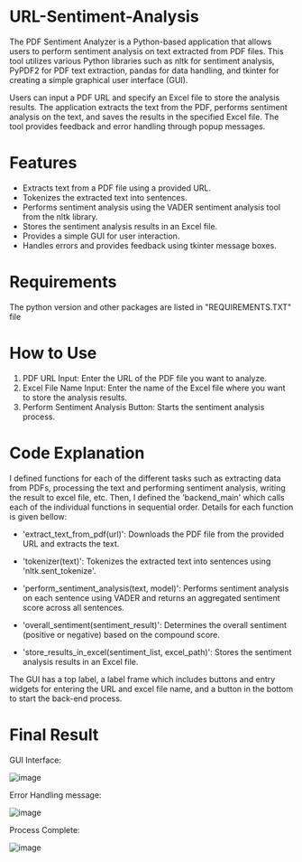 # URL-Sentiment-Analysis
The PDF Sentiment Analyzer is a Python-based application that allows users to perform sentiment analysis on text extracted from PDF files. This tool utilizes various Python libraries such as nltk for sentiment analysis, PyPDF2 for PDF text extraction, pandas for data handling, and tkinter for creating a simple graphical user interface (GUI).

Users can input a PDF URL and specify an Excel file to store the analysis results. The application extracts the text from the PDF, performs sentiment analysis on the text, and saves the results in the specified Excel file. The tool provides feedback and error handling through popup messages.

# Features
- Extracts text from a PDF file using a provided URL.
- Tokenizes the extracted text into sentences.
- Performs sentiment analysis using the VADER sentiment analysis tool from the nltk library.
- Stores the sentiment analysis results in an Excel file.
- Provides a simple GUI for user interaction.
- Handles errors and provides feedback using tkinter message boxes.

# Requirements
The python version and other packages are listed in "REQUIREMENTS.TXT" file

# How to Use
1. PDF URL Input: Enter the URL of the PDF file you want to analyze.
2. Excel File Name Input: Enter the name of the Excel file where you want to store the analysis results.
3. Perform Sentiment Analysis Button: Starts the sentiment analysis process.

# Code Explanation
I defined functions for each of the different tasks such as extracting data from PDFs, processing the text and performing sentiment analysis, writing the result to excel file, etc. Then, I defined the 'backend_main' which calls each of the individual functions in sequential order. Details for each function is given bellow:

- 'extract_text_from_pdf(url)': Downloads the PDF file from the provided URL and extracts the text.

- 'tokenizer(text)': Tokenizes the extracted text into sentences using 'nltk.sent_tokenize'.

- 'perform_sentiment_analysis(text, model)': Performs sentiment analysis on each sentence using VADER and returns an aggregated sentiment score across all sentences.

- 'overall_sentiment(sentiment_result)': Determines the overall sentiment (positive or negative) based on the compound score.

- 'store_results_in_excel(sentiment_list, excel_path)': Stores the sentiment analysis results in an Excel file.

The GUI has a top label, a label frame which includes buttons and entry widgets for entering the URL and excel file name, and a button in the bottom to start the back-end process. 
# Final Result

GUI Interface:

![image](https://github.com/user-attachments/assets/194b3050-c226-4687-a8d9-be4d63543b71)

Error Handling message:

![image](https://github.com/user-attachments/assets/02b071ef-b968-41b6-a51e-3ee004e1fd5b)

Process Complete:

![image](https://github.com/user-attachments/assets/44f047f9-99e8-427d-b606-826c7a30a1c1)
